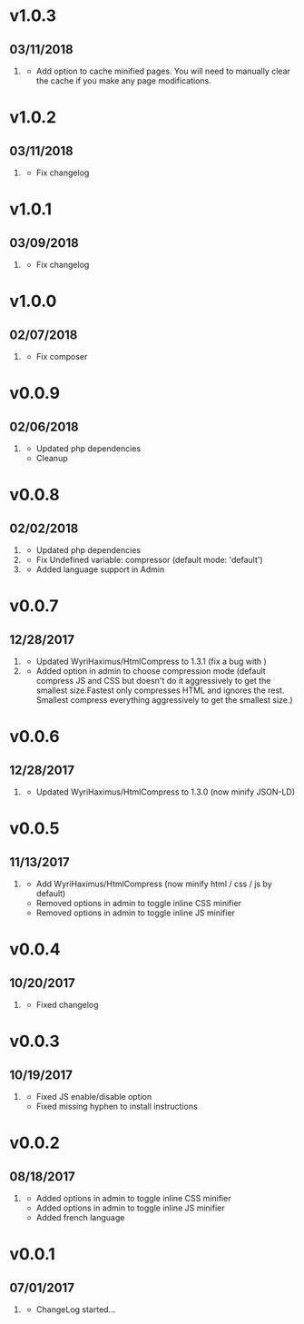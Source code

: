 # v1.0.3
## 03/11/2018

1. [](#improved)
   * Add option to cache minified pages. You will need to manually clear the cache if you make any page modifications.

# v1.0.2
## 03/11/2018

1. [](#bugfix)
   * Fix changelog

# v1.0.1
## 03/09/2018

1. [](#bugfix)
   * Fix changelog

# v1.0.0
## 02/07/2018

1. [](#bugfix)
   * Fix composer

# v0.0.9
## 02/06/2018

1. [](#improved)
   * Updated php dependencies
   * Cleanup

# v0.0.8
## 02/02/2018

1. [](#improved)
   * Updated php dependencies
1. [](#bugfix)
   * Fix Undefined variable: compressor (default mode: 'default')
1. [](#new)
   * Added language support in Admin

# v0.0.7
## 12/28/2017

1. [](#bugfix)
   * Updated WyriHaximus/HtmlCompress to 1.3.1 (fix a bug with )
1. [](#new)
   * Added option in admin to choose compression mode (default compress JS and CSS but doesn't do it aggressively to get the smallest size.Fastest only compresses HTML and ignores the rest. Smallest compress everything aggressively to get the smallest size.)

# v0.0.6
## 12/28/2017

1. [](#improved)
   * Updated WyriHaximus/HtmlCompress to 1.3.0 (now minify JSON-LD)

# v0.0.5
## 11/13/2017

1. [](#improved)
   * Add WyriHaximus/HtmlCompress (now minify html / css / js by default)
   * Removed options in admin to toggle inline CSS minifier
   * Removed options in admin to toggle inline JS minifier

# v0.0.4
## 10/20/2017

1. [](#improved)
   * Fixed changelog

# v0.0.3
## 10/19/2017

1. [](#bugfix)
   * Fixed JS enable/disable option
   * Fixed missing hyphen to install instructions

# v0.0.2
## 08/18/2017

1. [](#new)
   * Added options in admin to toggle inline CSS minifier
   * Added options in admin to toggle inline JS minifier
   * Added french language

# v0.0.1
## 07/01/2017

1. [](#new)
   * ChangeLog started...
